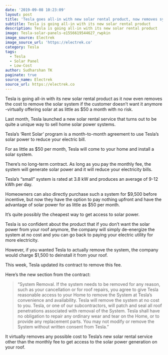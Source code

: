 ```yaml
---
date: '2019-09-08 10:23:09'
layout: post
title: 'Tesla goes all-in with new solar rental product, now removes system at no cost'
subtitle: Tesla is going all-in with its new solar rental product
description: Tesla is going all-in with its new solar rental product
image: Tesla-solar-panels-e1556619544627_rwpkin
image_source: Electrek
image_source_url: 'https://electrek.co'
category: Tesla
tags:
  - Tesla
  - Solar Panel
  - Low-Cost
author: Sudharshan TK
paginate: true
source_name: Electrek
source_url: https://electrek.co
---
```

Tesla is going all-in with its new solar rental product as it now even removes the cost to remove the solar system if the customer doesn’t want it anymore -virtually offering solar at as little as $50 a month with no risk.

Last month, Tesla launched a new solar rental service that turns out to be quite a unique way to sell home solar power systems.

Tesla’s ‘Rent Solar’ program is a month-to-month agreement to use Tesla’s solar power to reduce your electric bill.

For as little as $50 per month, Tesla will come to your home and install a solar system.

There’s no long-term contract. As long as you pay the monthly fee, the system will generate solar power and it will reduce your electricity bills.

Tesla’s “small” system is rated at 3.8 kW and produces an average of 9-12 kWh per day.

Homeowners can also directly purchase such a system for $9,500 before incentive, but now they have the option to pay nothing upfront and have the advantage of solar power for as little as $50 per month.

It’s quite possibly the cheapest way to get access to solar power.

Tesla is so confident about the product that if you don’t want the solar power from your roof anymore, the company will simply de-energize the system at no cost and you can go back to paying your electric utility for more electricity.

However, if you wanted Tesla to actually remove the system, the company would charge $1,500 to deinstall it from your roof.

This week, Tesla updated its contract to remove this fee.

Here’s the new section from the contract:

> “System Removal. If the system needs to be removed for any reason, such as your cancellation or for roof repairs, you agree to give Tesla reasonable access to your Home to remove the System at Tesla’s convenience and availability. Tesla will remove the system at no cost to you. Tesla, or one of our subcontractors, will patch and seal all roof penetrations associated with removal of the System. Tesla shall have no obligation to repair any ordinary wear and tear on the Home, or to provide any replacement parts. You may not modify or remove the System without written consent from Tesla.”

It virtually removes any possible cost to Tesla’s new solar rental service other than the monthly fee to get access to the solar power generation on your roof.
